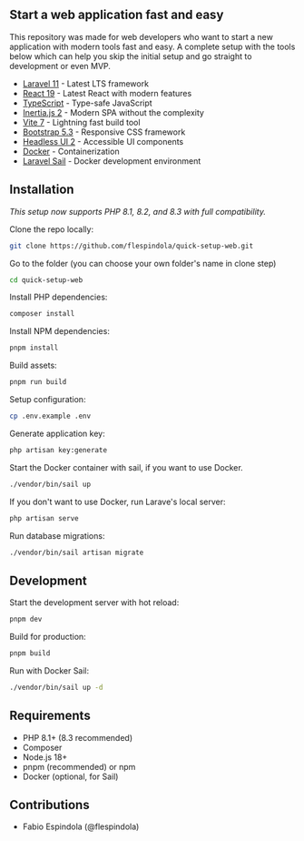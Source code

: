 ## Start a web application fast and easy

This repository was made for web developers who want to start a new application with modern tools fast and easy.
A complete setup with the tools below which can help you skip the initial setup and go straight to development or even MVP.

- [Laravel 11](https://laravel.com/docs) - Latest LTS framework
- [React 19](https://react.dev) - Latest React with modern features
- [TypeScript](https://www.typescriptlang.org/docs/) - Type-safe JavaScript
- [Inertia.js 2](https://inertiajs.com/) - Modern SPA without the complexity
- [Vite 7](https://vitejs.dev/) - Lightning fast build tool
- [Bootstrap 5.3](https://getbootstrap.com/) - Responsive CSS framework
- [Headless UI 2](https://headlessui.com/) - Accessible UI components
- [Docker](https://www.docker.com/) - Containerization
- [Laravel Sail](https://laravel.com/docs/11.x/sail) - Docker development environment

## Installation

*This setup now supports PHP 8.1, 8.2, and 8.3 with full compatibility.*

Clone the repo locally:

```sh
git clone https://github.com/flespindola/quick-setup-web.git
```

Go to the folder (you can choose your own folder's name in clone step)

```sh
cd quick-setup-web
```

Install PHP dependencies:

```sh
composer install
```

Install NPM dependencies:

```sh
pnpm install
```

Build assets:

```sh
pnpm run build
```

Setup configuration:

```sh
cp .env.example .env
```

Generate application key:

```sh
php artisan key:generate
```

Start the Docker container with sail, if you want to use Docker.

```sh
./vendor/bin/sail up
```

If you don't want to use Docker, run Larave's local server:

```sh
php artisan serve
```

Run database migrations:

```sh
./vendor/bin/sail artisan migrate
```

## Development

Start the development server with hot reload:

```sh
pnpm dev
```

Build for production:

```sh
pnpm build
```

Run with Docker Sail:

```sh
./vendor/bin/sail up -d
```

## Requirements

- PHP 8.1+ (8.3 recommended)
- Composer
- Node.js 18+
- pnpm (recommended) or npm
- Docker (optional, for Sail)

## Contributions

- Fabio Espindola (@flespindola)
